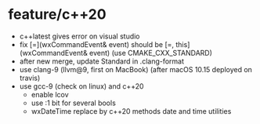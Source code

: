 # feature/c++20

- c++latest gives error on visual studio
- fix [=](wxCommandEvent& event) should be [=, this](wxCommandEvent& event)
  (use CMAKE_CXX_STANDARD)
- after new merge, update Standard in .clang-format
- use clang-9 (llvm@9, first on MacBook) (after macOS 10.15 deployed on travis)
- use gcc-9 (check on linux) and c++20
  - enable lcov
  - use :1 bit for several bools
  - wxDateTime replace by c++20 methods date and time utilities
